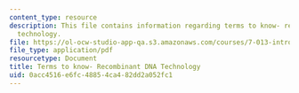```yaml
---
content_type: resource
description: This file contains information regarding terms to know- recombinant DNA
  technology.
file: https://ol-ocw-studio-app-qa.s3.amazonaws.com/courses/7-013-introductory-biology-spring-2013/0acc4516e6fc48854ca482dd2a052fc1_MIT7_013S12_RecombinDNA.pdf
file_type: application/pdf
resourcetype: Document
title: Terms to know- Recombinant DNA Technology
uid: 0acc4516-e6fc-4885-4ca4-82dd2a052fc1
---
```

